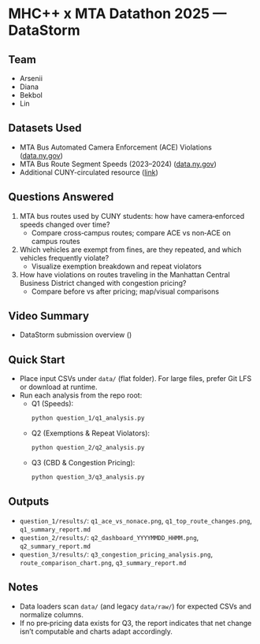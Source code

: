 # MHC++ x MTA Datathon 2025 — DataStorm

## Team

- Arsenii
- Diana
- Bekbol
- Lin

## Datasets Used

- MTA Bus Automated Camera Enforcement (ACE) Violations ([data.ny.gov](https://data.ny.gov/Transportation/MTA-Bus-Automated-Camera-Enforcement-Violations-Be/kh8p-hcbm/about_data))
- MTA Bus Route Segment Speeds (2023–2024) ([data.ny.gov](https://data.ny.gov/Transportation/MTA-Bus-Route-Segment-Speeds-2023-2024/58t6-89vi/about_data))
- Additional CUNY-circulated resource ([link](https://cuny.us10.list-manage.com/track/click?u=216b1617c48eebdeb97773f8c&id=e460bceea7&e=dec3d052e0))

## Questions Answered

1. MTA bus routes used by CUNY students: how have camera‑enforced speeds changed over time?
   - Compare cross‑campus routes; compare ACE vs non‑ACE on campus routes
2. Which vehicles are exempt from fines, are they repeated, and which vehicles frequently violate?
   - Visualize exemption breakdown and repeat violators
3. How have violations on routes traveling in the Manhattan Central Business District changed with congestion pricing?
   - Compare before vs after pricing; map/visual comparisons

## Video Summary
- DataStorm submission overview ([](https://youtu.be/45NB7nAIKMs))

## Quick Start

- Place input CSVs under `data/` (flat folder). For large files, prefer Git LFS or download at runtime.
- Run each analysis from the repo root:
  - Q1 (Speeds):
    ```bash
    python question_1/q1_analysis.py
    ```
  - Q2 (Exemptions & Repeat Violators):
    ```bash
    python question_2/q2_analysis.py
    ```
  - Q3 (CBD & Congestion Pricing):
    ```bash
    python question_3/q3_analysis.py
    ```

## Outputs

- `question_1/results/`: `q1_ace_vs_nonace.png`, `q1_top_route_changes.png`, `q1_summary_report.md`
- `question_2/results/`: `q2_dashboard_YYYYMMDD_HHMM.png`, `q2_summary_report.md`
- `question_3/results/`: `q3_congestion_pricing_analysis.png`, `route_comparison_chart.png`, `q3_summary_report.md`

## Notes

- Data loaders scan `data/` (and legacy `data/raw/`) for expected CSVs and normalize columns.
- If no pre‑pricing data exists for Q3, the report indicates that net change isn’t computable and charts adapt accordingly.
